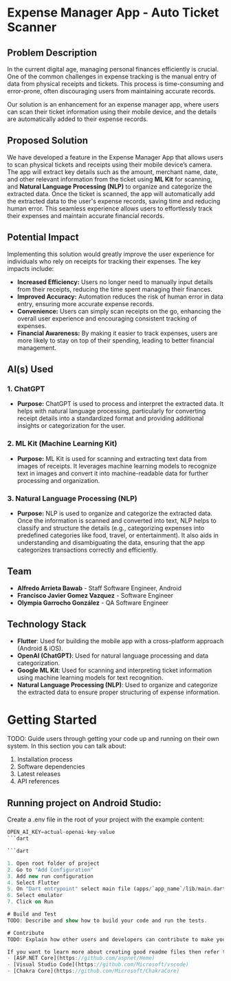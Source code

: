 # Expense Manager App - Auto Ticket Scanner

## Problem Description
In the current digital age, managing personal finances efficiently is crucial. 
One of the common challenges in expense tracking is the manual entry of data from physical 
receipts and tickets. This process is time-consuming and error-prone, 
often discouraging users from maintaining accurate records. 

Our solution is an enhancement for an expense manager app, 
where users can scan their ticket information using their mobile device, 
and the details are automatically added to their expense records.

## Proposed Solution
We have developed a feature in the Expense Manager App that allows users to scan physical tickets and receipts using their mobile device’s camera. The app will extract key details such as the amount, merchant name, date, and other relevant information from the ticket using **ML Kit** for scanning, and **Natural Language Processing (NLP)** to organize and categorize the extracted data.
Once the ticket is scanned, the app will automatically add the extracted data to the user's expense records, saving time and reducing human error. This seamless experience allows users to effortlessly track their expenses and maintain accurate financial records.

## Potential Impact
Implementing this solution would greatly improve the user experience for individuals who rely on receipts for tracking their expenses. The key impacts include:
- **Increased Efficiency:** Users no longer need to manually input details from their receipts, reducing the time spent managing their finances.
- **Improved Accuracy:** Automation reduces the risk of human error in data entry, ensuring more accurate expense records.
- **Convenience:** Users can simply scan receipts on the go, enhancing the overall user experience and encouraging consistent tracking of expenses.
- **Financial Awareness:** By making it easier to track expenses, users are more likely to stay on top of their spending, leading to better financial management.

## AI(s) Used
### 1. **ChatGPT**
- **Purpose:** ChatGPT is used to process and interpret the extracted data. It helps with natural language processing, particularly for converting receipt details into a standardized format and providing additional insights or categorization for the user.
### 2. **ML Kit (Machine Learning Kit)**
- **Purpose:** ML Kit is used for scanning and extracting text data from images of receipts. It leverages machine learning models to recognize text in images and convert it into machine-readable data for further processing and organization.
### 3. **Natural Language Processing (NLP)**
- **Purpose:** NLP is used to organize and categorize the extracted data. Once the information is scanned and converted into text, NLP helps to classify and structure the details (e.g., categorizing expenses into predefined categories like food, travel, or entertainment). It also aids in understanding and disambiguating the data, ensuring that the app categorizes transactions correctly and efficiently.

## Team
- **Alfredo Arrieta Bawab** - Staff Software Engineer, Android
- **Francisco Javier Gomez Vazquez** - Software Engineer
- **Olympia Garrocho González** - QA Software Engineer

## Technology Stack
- **Flutter**: Used for building the mobile app with a cross-platform approach (Android & iOS).
- **OpenAI (ChatGPT)**: Used for natural language processing and data categorization.
- **Google ML Kit**: Used for scanning and interpreting ticket information using machine learning models for text recognition.
- **Natural Language Processing (NLP)**: Used to organize and categorize the extracted data to ensure proper structuring of expense information.

# Getting Started
TODO: Guide users through getting your code up and running on their own system. In this section you can talk about:
1. Installation process
2. Software dependencies
3. Latest releases
4. API references

## Running project on Android Studio:

Create a .env file in the root of your project with the example content:

```dart
OPEN_AI_KEY=actual-openai-key-value
```dart

```dart

1. Open root folder of project
2. Go to "Add Configuration"
3. Add new run configuration
4. Select Flutter
5. On "Dart entrypoint" select main file (apps/`app_name`/lib/main.dart)
6. Select emulator
7. Click on Run

# Build and Test
TODO: Describe and show how to build your code and run the tests. 

# Contribute
TODO: Explain how other users and developers can contribute to make your code better. 

If you want to learn more about creating good readme files then refer the following [guidelines](https://docs.microsoft.com/en-us/azure/devops/repos/git/create-a-readme?view=azure-devops). You can also seek inspiration from the below readme files:
- [ASP.NET Core](https://github.com/aspnet/Home)
- [Visual Studio Code](https://github.com/Microsoft/vscode)
- [Chakra Core](https://github.com/Microsoft/ChakraCore)